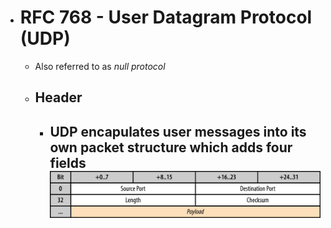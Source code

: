 - # RFC 768 - User Datagram Protocol (UDP)
	- Also referred to as *null protocol*
	- ## Header
		- UDP encapulates user messages into its own packet structure which adds four fields
		  ![udp-header.png](../assets/udp-header_1684163111100_0.png)
			-